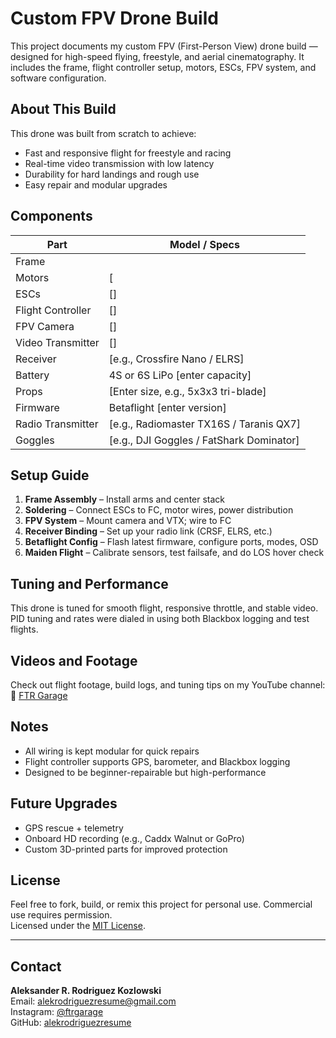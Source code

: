 # Custom FPV Drone Build

This project documents my custom FPV (First-Person View) drone build — designed for high-speed flying, freestyle, and aerial cinematography. It includes the frame, flight controller setup, motors, ESCs, FPV system, and software configuration.

## About This Build

This drone was built from scratch to achieve:
- Fast and responsive flight for freestyle and racing
- Real-time video transmission with low latency
- Durability for hard landings and rough use
- Easy repair and modular upgrades

## Components

| Part                | Model / Specs                            |
|---------------------|-------------------------------------------|
| Frame               |                       |
| Motors              | [         |
| ESCs                | []                       |
| Flight Controller   | []     |
| FPV Camera          | []    |
| Video Transmitter   | []                |
| Receiver            | [e.g., Crossfire Nano / ELRS]             |
| Battery             | 4S or 6S LiPo [enter capacity]            |
| Props               | [Enter size, e.g., 5x3x3 tri-blade]       |
| Firmware            | Betaflight [enter version]                |
| Radio Transmitter   | [e.g., Radiomaster TX16S / Taranis QX7]   |
| Goggles             | [e.g., DJI Goggles / FatShark Dominator]  |

## Setup Guide

1. **Frame Assembly** – Install arms and center stack
2. **Soldering** – Connect ESCs to FC, motor wires, power distribution
3. **FPV System** – Mount camera and VTX; wire to FC
4. **Receiver Binding** – Set up your radio link (CRSF, ELRS, etc.)
5. **Betaflight Config** – Flash latest firmware, configure ports, modes, OSD
6. **Maiden Flight** – Calibrate sensors, test failsafe, and do LOS hover check

## Tuning and Performance

This drone is tuned for smooth flight, responsive throttle, and stable video. PID tuning and rates were dialed in using both Blackbox logging and test flights.

## Videos and Footage

Check out flight footage, build logs, and tuning tips on my YouTube channel:  
🎥 [FTR Garage](https://youtube.com/@ftrgarage)

## Notes

- All wiring is kept modular for quick repairs
- Flight controller supports GPS, barometer, and Blackbox logging
- Designed to be beginner-repairable but high-performance

## Future Upgrades

- GPS rescue + telemetry
- Onboard HD recording (e.g., Caddx Walnut or GoPro)
- Custom 3D-printed parts for improved protection

## License

Feel free to fork, build, or remix this project for personal use. Commercial use requires permission.  
Licensed under the [MIT License](LICENSE).

---

## Contact

**Aleksander R. Rodriguez Kozlowski**  
Email: [alekrodriguezresume@gmail.com](mailto:alekrodriguezresume@gmail.com)  
Instagram: [@ftrgarage](https://instagram.com/ftrgarage)  
GitHub: [alekrodriguezresume](https://github.com/alekrodriguezresume)
